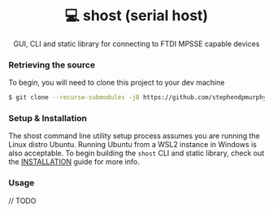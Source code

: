 <p align="center">
  <h1 align="center">💻 shost (serial host)</h1>
  <p align="center">
    GUI, CLI and static library for connecting to FTDI MPSSE capable devices
  </p>
</p>

### Retrieving the source
To begin, you will need to clone this project to your dev machine
```bash
$ git clone --recurse-submodules -j8 https://github.com/stephendpmurphy/shost
```

### Setup & Installation
The shost command line utility setup process assumes you are running the Linux distro Ubuntu. Running Ubuntu from a WSL2 instance in Windows is also acceptable. To begin building the ```shost``` CLI and static library, check out the [INSTALLATION](./doc/INSTALL.md) guide for more info.

### Usage
// TODO
